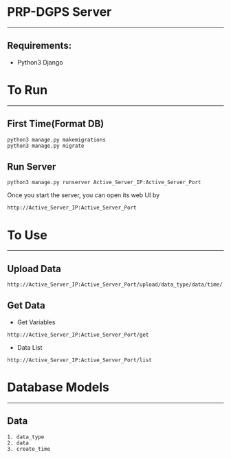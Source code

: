 # PRP-DGPS Server
---------------------------------------------------------------------------------
## Requirements:

* Python3 Django

# To Run
---------------------------------------------------------------------------------
## **First Time(Format DB)**
```
python3 manage.py makemigrations
python3 manage.py migrate
```
## **Run Server**
```
python3 manage.py runserver Active_Server_IP:Active_Server_Port
```
Once you start the server, you can open its web UI by
```
http://Active_Server_IP:Active_Server_Port
```

# To Use
---------------------------------------------------------------------------------
## **Upload Data**
```
http://Active_Server_IP:Active_Server_Port/upload/data_type/data/time/
```
## **Get Data**
* Get Variables
```
http://Active_Server_IP:Active_Server_Port/get
```
* Data List
```
http://Active_Server_IP:Active_Server_Port/list
```

# Database Models
---------------------------------------------------------------------------------
## **Data**
```
1. data_type
2. data
3. create_time
```

